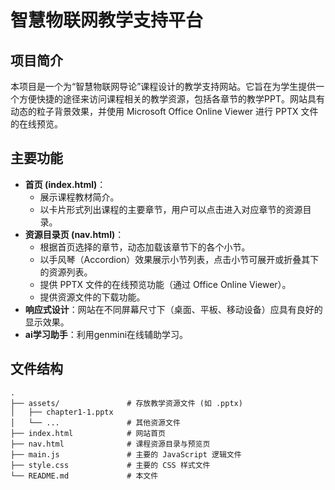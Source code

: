 # 智慧物联网教学支持平台

## 项目简介

本项目是一个为“智慧物联网导论”课程设计的教学支持网站。它旨在为学生提供一个方便快捷的途径来访问课程相关的教学资源，包括各章节的教学PPT。网站具有动态的粒子背景效果，并使用 Microsoft Office Online Viewer 进行 PPTX 文件的在线预览。

## 主要功能

* **首页 (index.html)**：
    * 展示课程教材简介。
    * 以卡片形式列出课程的主要章节，用户可以点击进入对应章节的资源目录。
* **资源目录页 (nav.html)**：
    * 根据首页选择的章节，动态加载该章节下的各个小节。
    * 以手风琴（Accordion）效果展示小节列表，点击小节可展开或折叠其下的资源列表。
    * 提供 PPTX 文件的在线预览功能（通过 Office Online Viewer）。
    * 提供资源文件的下载功能。
* **响应式设计**：网站在不同屏幕尺寸下（桌面、平板、移动设备）应具有良好的显示效果。
* **ai学习助手**：利用genmini在线辅助学习。

## 文件结构

```text
.
├── assets/               # 存放教学资源文件 (如 .pptx)
│   ├── chapter1-1.pptx
│   └── ...               # 其他资源文件
├── index.html            # 网站首页
├── nav.html              # 课程资源目录与预览页
├── main.js               # 主要的 JavaScript 逻辑文件
├── style.css             # 主要的 CSS 样式文件
└── README.md             # 本文件

